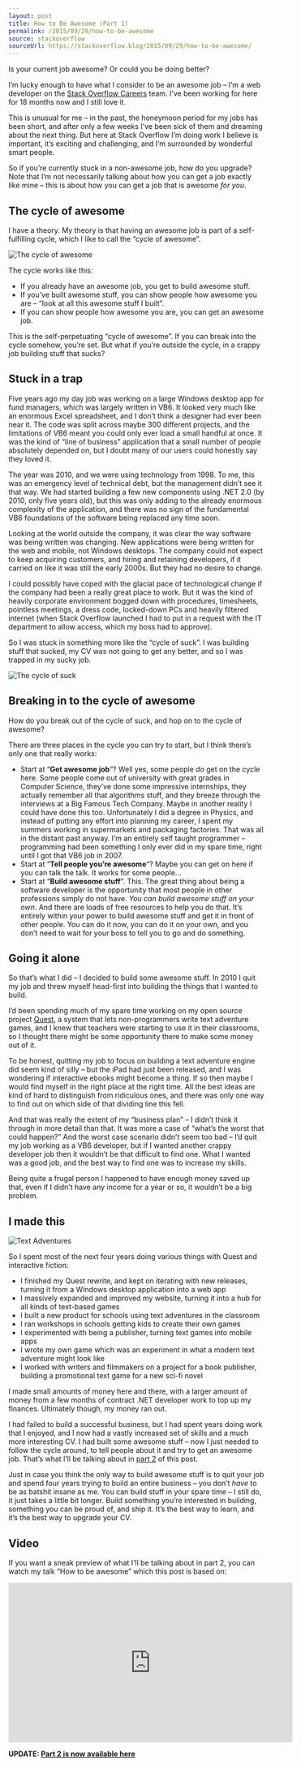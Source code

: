 ```yaml
---
layout: post
title: How to Be Awesome (Part 1)
permalink: /2015/09/29/how-to-be-awesome
source: stackoverflow
sourceUrl: https://stackoverflow.blog/2015/09/29/how-to-be-awesome/
---
```


<p>Is your current job awesome? Or could you be doing better?</p>
<p>I&#8217;m lucky enough to have what I consider to be an awesome job &#8211; I&#8217;m a web developer on the <a href="http://careers.stackoverflow.com">Stack Overflow Careers</a> team. I&#8217;ve been working for here for 18 months now and I still love it.</p>
<p>This is unusual for me &#8211; in the past, the honeymoon period for my jobs has been short, and after only a few weeks I&#8217;ve been sick of them and dreaming about the next thing. But here at Stack Overflow I&#8217;m doing work I believe is important, it&#8217;s exciting and challenging, and I&#8217;m surrounded by wonderful smart people.</p>
<p>So if you&#8217;re currently stuck in a non-awesome job, how do you upgrade? Note that I&#8217;m not necessarily talking about how you can get a job exactly like mine &#8211; this is about how you can get a job that is awesome <em>for you</em>.</p>
<h2>The cycle of awesome</h2>
<p>I have a theory. My theory is that having an awesome job is part of a self-fulfilling cycle, which I like to call the &#8220;cycle of awesome&#8221;.</p>
<p><img src="/images/2015/iEp0c.png" alt="The cycle of awesome"></p>
<p>The cycle works like this:</p>
<ul>
<li>If you already have an awesome job, you get to build awesome stuff.</li>
<li>If you&#8217;ve built awesome stuff, you can show people how awesome you are &#8211; &#8220;look at all this awesome stuff I built&#8221;.</li>
<li>If you can show people how awesome you are, you can get an awesome job.</li>
</ul>
<p>This is the self-perpetuating &#8220;cycle of awesome&#8221;. If you can break into the cycle somehow, you&#8217;re set. But what if you&#8217;re outside the cycle, in a crappy job building stuff that sucks?</p>
<h2>Stuck in a trap</h2>
<p>Five years ago my day job was working on a large Windows desktop app for fund managers, which was largely written in VB6. It looked very much like an enormous Excel spreadsheet, and I don&#8217;t think a designer had ever been near it. The code was split across maybe 300 different projects, and the limitations of VB6 meant you could only ever load a small handful at once. It was the kind of &#8220;line of business&#8221; application that a small number of people absolutely depended on, but I doubt many of our users could honestly say they loved it.</p>
<p>The year was 2010, and we were using technology from 1998. To me, this was an emergency level of technical debt, but the management didn&#8217;t see it that way. We had started building a few new components using .NET 2.0 (by 2010, only five years old), but this was only adding to the already enormous complexity of the application, and there was no sign of the fundamental VB6 foundations of the software being replaced any time soon.</p>
<p>Looking at the world outside the company, it was clear the way software was being written was changing. New applications were being written for the web and mobile, not Windows desktops. The company could not expect to keep acquiring customers, and hiring and retaining developers, if it carried on like it was still the early 2000s. But they had no desire to change.</p>
<p>I could possibly have coped with the glacial pace of technological change if the company had been a really great place to work. But it was the kind of heavily corporate environment bogged down with procedures, timesheets, pointless meetings, a dress code, locked-down PCs and heavily filtered internet (when Stack Overflow launched I had to put in a request with the IT department to allow access, which my boss had to approve).</p>
<p>So I was stuck in something more like the &#8220;cycle of suck&#8221;. I was building stuff that sucked, my CV was not going to get any better, and so I was trapped in my sucky job.</p>
<p><img src="/images/2015/SpRDw.png" alt="The cycle of suck"></p>
<h2>Breaking in to the cycle of awesome</h2>
<p>How do you break out of the cycle of suck, and hop on to the cycle of awesome?</p>
<p>There are three places in the cycle you can try to start, but I think there&#8217;s only one that really works:</p>
<ul>
<li>Start at &#8220;<strong>Get awesome job</strong>&#8220;? Well yes, some people <em>do</em> get on the cycle here. Some people come out of university with great grades in Computer Science, they&#8217;ve done some impressive internships, they actually remember all that algorithms stuff, and they breeze through the interviews at a Big Famous Tech Company. Maybe in another reality I could have done this too. Unfortunately I did a degree in Physics, and instead of putting any effort into planning my career, I spent my summers working in supermarkets and packaging factories. That was all in the distant past anyway. I&#8217;m an entirely self taught programmer &#8211; programming had been something I only ever did in my spare time, right until I got that VB6 job in 2007.</li>
<li>Start at &#8220;<strong>Tell people you&#8217;re awesome</strong>&#8220;? Maybe you can get on here if you can talk the talk. It works for some people&#8230;</li>
<li>Start at &#8220;<strong>Build awesome stuff</strong>&#8220;. This. The great thing about being a software developer is the opportunity that most people in other professions simply do not have. <em>You can build awesome stuff on your own</em>. And there are loads of free resources to help you do that. It&#8217;s entirely within your power to build awesome stuff and get it in front of other people. You can do it now, you can do it on your own, and you don&#8217;t need to wait for your boss to tell you to go and do something.</li>
</ul>
<h2>Going it alone</h2>
<p>So that&#8217;s what I did &#8211; I decided to build some awesome stuff. In 2010 I quit my job and threw myself head-first into building the things that I wanted to build.</p>
<p>I&#8217;d been spending much of my spare time working on my open source project <a href="https://github.com/textadventures/quest">Quest</a>, a system that lets non-programmers write text adventure games, and I knew that teachers were starting to use it in their classrooms, so I thought there might be some opportunity there to make some money out of it.</p>
<p>To be honest, quitting my job to focus on building a text adventure engine did seem kind of silly &#8211; but the iPad had just been released, and I was wondering if interactive ebooks might become a thing. If so then maybe I would find myself in the right place at the right time. All the best ideas are kind of hard to distinguish from ridiculous ones, and there was only one way to find out on which side of that dividing line this fell.</p>
<p>And that was really the extent of my &#8220;business plan&#8221; &#8211; I didn&#8217;t think it through in more detail than that. It was more a case of &#8220;what&#8217;s the worst that could happen?&#8221; And the worst case scenario didn&#8217;t seem too bad &#8211; I&#8217;d quit my job working as a VB6 developer, but if I wanted another crappy developer job then it wouldn&#8217;t be that difficult to find one. What I wanted was a good job, and the best way to find one was to increase my skills.</p>
<p>Being quite a frugal person I happened to have enough money saved up that, even if I didn&#8217;t have any income for a year or so, it wouldn&#8217;t be a big problem.</p>
<h2>I made this</h2>
<p><img src="/images/2015/ZcCKI.png" alt="Text Adventures"></p>
<p>So I spent most of the next four years doing various things with Quest and interactive fiction:</p>
<ul>
<li>I finished my Quest rewrite, and kept on iterating with new releases, turning it from a Windows desktop application into a web app</li>
<li>I massively expanded and improved my website, turning it into a hub for all kinds of text-based games</li>
<li>I built a new product for schools using text adventures in the classroom</li>
<li>I ran workshops in schools getting kids to create their own games</li>
<li>I experimented with being a publisher, turning text games into mobile apps</li>
<li>I wrote my own game which was an experiment in what a modern text adventure might look like</li>
<li>I worked with writers and filmmakers on a project for a book publisher, building a promotional text game for a new sci-fi novel</li>
</ul>
<p>I made small amounts of money here and there, with a larger amount of money from a few months of contract .NET developer work to top up my finances. Ultimately though, my money ran out.</p>
<p>I had failed to build a successful business, but I had spent years doing work that I enjoyed, and I now had a vastly increased set of skills and a much more interesting CV. I had built some awesome stuff &#8211; now I just needed to follow the cycle around, to tell people about it and try to get an awesome job. That&#8217;s what I&#8217;ll be talking about in <a href="/2015/11/24/how-to-be-awesome-part-2">part 2</a> of this post.</p>
<p>Just in case you think the only way to build awesome stuff is to quit your job and spend four years trying to build an entire business &#8211; you don&#8217;t <em>have</em> to be as batshit insane as me. You can build stuff in your spare time &#8211; I still do, it just takes a little bit longer. Build something you&#8217;re interested in building, something you can be proud of, and ship it. It&#8217;s the best way to learn, and it&#8217;s the best way to upgrade your CV.</p>
<h2>Video</h2>
<p>If you want a sneak preview of what I&#8217;ll be talking about in part 2, you can watch my talk &#8220;How to be awesome&#8221; which this post is based on:</p>
<iframe width="560" height="315" src="https://www.youtube.com/embed/YisbVr69r7U" frameborder="0" allowfullscreen></iframe>
<p><strong>UPDATE: <a href="/2015/11/24/how-to-be-awesome-part-2">Part 2 is now available here</a></strong></p>